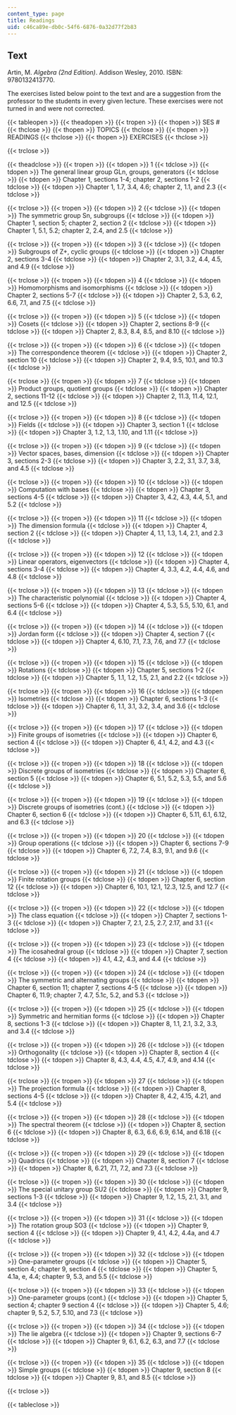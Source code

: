 ```yaml
---
content_type: page
title: Readings
uid: c46ca89e-db0c-54f6-6876-0a32d77f2b83
---
```


Text
----

Artin, M. _Algebra (2nd Edition)_. Addison Wesley, 2010. ISBN: 9780132413770.

The exercises listed below point to the text and are a suggestion from the professor to the students in every given lecture. These exercises were not turned in and were not corrected.

{{< tableopen >}}
{{< theadopen >}}
{{< tropen >}}
{{< thopen >}}
SES #
{{< thclose >}}
{{< thopen >}}
TOPICS
{{< thclose >}}
{{< thopen >}}
READINGS
{{< thclose >}}
{{< thopen >}}
EXERCISES
{{< thclose >}}

{{< trclose >}}

{{< theadclose >}}
{{< tropen >}}
{{< tdopen >}}
1
{{< tdclose >}}
{{< tdopen >}}
The general linear group GLn, groups, generators
{{< tdclose >}}
{{< tdopen >}}
Chapter 1, sections 1-4; chapter 2, sections 1-2
{{< tdclose >}}
{{< tdopen >}}
Chapter 1, 1.7, 3.4, 4.6; chapter 2, 1.1, and 2.3
{{< tdclose >}}

{{< trclose >}}
{{< tropen >}}
{{< tdopen >}}
2
{{< tdclose >}}
{{< tdopen >}}
The symmetric group Sn, subgroups
{{< tdclose >}}
{{< tdopen >}}
Chapter 1, section 5; chapter 2, section 2
{{< tdclose >}}
{{< tdopen >}}
Chapter 1, 5.1, 5.2; chapter 2, 2.4, and 2.5
{{< tdclose >}}

{{< trclose >}}
{{< tropen >}}
{{< tdopen >}}
3
{{< tdclose >}}
{{< tdopen >}}
Subgroups of Z+, cyclic groups
{{< tdclose >}}
{{< tdopen >}}
Chapter 2, sections 3-4
{{< tdclose >}}
{{< tdopen >}}
Chapter 2, 3.1, 3.2, 4.4, 4.5, and 4.9
{{< tdclose >}}

{{< trclose >}}
{{< tropen >}}
{{< tdopen >}}
4
{{< tdclose >}}
{{< tdopen >}}
Homomorphisms and isomorphisms
{{< tdclose >}}
{{< tdopen >}}
Chapter 2, sections 5-7
{{< tdclose >}}
{{< tdopen >}}
Chapter 2, 5.3, 6.2, 6.6, 7.1, and 7.5
{{< tdclose >}}

{{< trclose >}}
{{< tropen >}}
{{< tdopen >}}
5
{{< tdclose >}}
{{< tdopen >}}
Cosets
{{< tdclose >}}
{{< tdopen >}}
Chapter 2, sections 8-9
{{< tdclose >}}
{{< tdopen >}}
Chapter 2, 8.3, 8.4, 8.5, and 8.10
{{< tdclose >}}

{{< trclose >}}
{{< tropen >}}
{{< tdopen >}}
6
{{< tdclose >}}
{{< tdopen >}}
The correspondence theorem
{{< tdclose >}}
{{< tdopen >}}
Chapter 2, section 10
{{< tdclose >}}
{{< tdopen >}}
Chapter 2, 9.4, 9.5, 10.1, and 10.3
{{< tdclose >}}

{{< trclose >}}
{{< tropen >}}
{{< tdopen >}}
7
{{< tdclose >}}
{{< tdopen >}}
Product groups, quotient groups
{{< tdclose >}}
{{< tdopen >}}
Chapter 2, sections 11-12
{{< tdclose >}}
{{< tdopen >}}
Chapter 2, 11.3, 11.4, 12.1, and 12.5
{{< tdclose >}}

{{< trclose >}}
{{< tropen >}}
{{< tdopen >}}
8
{{< tdclose >}}
{{< tdopen >}}
Fields
{{< tdclose >}}
{{< tdopen >}}
Chapter 3, section 1
{{< tdclose >}}
{{< tdopen >}}
Chapter 3, 1.2, 1.3, 1.10, and 1.11
{{< tdclose >}}

{{< trclose >}}
{{< tropen >}}
{{< tdopen >}}
9
{{< tdclose >}}
{{< tdopen >}}
Vector spaces, bases, dimension
{{< tdclose >}}
{{< tdopen >}}
Chapter 3, sections 2-3
{{< tdclose >}}
{{< tdopen >}}
Chapter 3, 2.2, 3.1, 3.7, 3.8, and 4.5
{{< tdclose >}}

{{< trclose >}}
{{< tropen >}}
{{< tdopen >}}
10
{{< tdclose >}}
{{< tdopen >}}
Computation with bases
{{< tdclose >}}
{{< tdopen >}}
Chapter 3, sections 4-5
{{< tdclose >}}
{{< tdopen >}}
Chapter 3, 4.2, 4.3, 4.4, 5.1, and 5.2
{{< tdclose >}}

{{< trclose >}}
{{< tropen >}}
{{< tdopen >}}
11
{{< tdclose >}}
{{< tdopen >}}
The dimension formula
{{< tdclose >}}
{{< tdopen >}}
Chapter 4, section 2
{{< tdclose >}}
{{< tdopen >}}
Chapter 4, 1.1, 1.3, 1.4, 2.1, and 2.3
{{< tdclose >}}

{{< trclose >}}
{{< tropen >}}
{{< tdopen >}}
12
{{< tdclose >}}
{{< tdopen >}}
Linear operators, eigenvectors
{{< tdclose >}}
{{< tdopen >}}
Chapter 4, sections 3-4
{{< tdclose >}}
{{< tdopen >}}
Chapter 4, 3.3, 4.2, 4.4, 4.6, and 4.8
{{< tdclose >}}

{{< trclose >}}
{{< tropen >}}
{{< tdopen >}}
13
{{< tdclose >}}
{{< tdopen >}}
The characteristic polynomial
{{< tdclose >}}
{{< tdopen >}}
Chapter 4, sections 5-6
{{< tdclose >}}
{{< tdopen >}}
Chapter 4, 5.3, 5.5, 5.10, 6.1, and 6.4
{{< tdclose >}}

{{< trclose >}}
{{< tropen >}}
{{< tdopen >}}
14
{{< tdclose >}}
{{< tdopen >}}
Jordan form
{{< tdclose >}}
{{< tdopen >}}
Chapter 4, section 7
{{< tdclose >}}
{{< tdopen >}}
Chapter 4, 6.10, 7.1, 7.3, 7.6, and 7.7
{{< tdclose >}}

{{< trclose >}}
{{< tropen >}}
{{< tdopen >}}
15
{{< tdclose >}}
{{< tdopen >}}
Rotations
{{< tdclose >}}
{{< tdopen >}}
Chapter 5, sections 1-2
{{< tdclose >}}
{{< tdopen >}}
Chapter 5, 1.1, 1.2, 1.5, 2.1, and 2.2
{{< tdclose >}}

{{< trclose >}}
{{< tropen >}}
{{< tdopen >}}
16
{{< tdclose >}}
{{< tdopen >}}
Isometries
{{< tdclose >}}
{{< tdopen >}}
Chapter 6, sections 1-3
{{< tdclose >}}
{{< tdopen >}}
Chapter 6, 1.1, 3.1, 3.2, 3.4, and 3.6
{{< tdclose >}}

{{< trclose >}}
{{< tropen >}}
{{< tdopen >}}
17
{{< tdclose >}}
{{< tdopen >}}
Finite groups of isometries
{{< tdclose >}}
{{< tdopen >}}
Chapter 6, section 4
{{< tdclose >}}
{{< tdopen >}}
Chapter 6, 4.1, 4.2, and 4.3
{{< tdclose >}}

{{< trclose >}}
{{< tropen >}}
{{< tdopen >}}
18
{{< tdclose >}}
{{< tdopen >}}
Discrete groups of isometries
{{< tdclose >}}
{{< tdopen >}}
Chapter 6, section 5
{{< tdclose >}}
{{< tdopen >}}
Chapter 6, 5.1, 5.2, 5.3, 5.5, and 5.6
{{< tdclose >}}

{{< trclose >}}
{{< tropen >}}
{{< tdopen >}}
19
{{< tdclose >}}
{{< tdopen >}}
Discrete groups of isometries (cont.)
{{< tdclose >}}
{{< tdopen >}}
Chapter 6, section 6
{{< tdclose >}}
{{< tdopen >}}
Chapter 6, 5.11, 6.1, 6.12, and 6.3
{{< tdclose >}}

{{< trclose >}}
{{< tropen >}}
{{< tdopen >}}
20
{{< tdclose >}}
{{< tdopen >}}
Group operations
{{< tdclose >}}
{{< tdopen >}}
Chapter 6, sections 7-9
{{< tdclose >}}
{{< tdopen >}}
Chapter 6, 7.2, 7.4, 8.3, 9.1, and 9.6
{{< tdclose >}}

{{< trclose >}}
{{< tropen >}}
{{< tdopen >}}
21
{{< tdclose >}}
{{< tdopen >}}
Finite rotation groups
{{< tdclose >}}
{{< tdopen >}}
Chapter 6, section 12
{{< tdclose >}}
{{< tdopen >}}
Chapter 6, 10.1, 12.1, 12.3, 12.5, and 12.7
{{< tdclose >}}

{{< trclose >}}
{{< tropen >}}
{{< tdopen >}}
22
{{< tdclose >}}
{{< tdopen >}}
The class equation
{{< tdclose >}}
{{< tdopen >}}
Chapter 7, sections 1-3
{{< tdclose >}}
{{< tdopen >}}
Chapter 7, 2.1, 2.5, 2.7, 2.17, and 3.1
{{< tdclose >}}

{{< trclose >}}
{{< tropen >}}
{{< tdopen >}}
23
{{< tdclose >}}
{{< tdopen >}}
The icosahedral group
{{< tdclose >}}
{{< tdopen >}}
Chapter 7, section 4
{{< tdclose >}}
{{< tdopen >}}
4.1, 4.2, 4.3, and 4.4
{{< tdclose >}}

{{< trclose >}}
{{< tropen >}}
{{< tdopen >}}
24
{{< tdclose >}}
{{< tdopen >}}
The symmetric and alternating groups
{{< tdclose >}}
{{< tdopen >}}
Chapter 6, section 11; chapter 7, sections 4-5
{{< tdclose >}}
{{< tdopen >}}
Chapter 6, 11.9; chapter 7, 4.7, 5.1c, 5.2, and 5.3
{{< tdclose >}}

{{< trclose >}}
{{< tropen >}}
{{< tdopen >}}
25
{{< tdclose >}}
{{< tdopen >}}
Symmetric and hermitian forms
{{< tdclose >}}
{{< tdopen >}}
Chapter 8, sections 1-3
{{< tdclose >}}
{{< tdopen >}}
Chapter 8, 1.1, 2.1, 3.2, 3.3, and 3.4
{{< tdclose >}}

{{< trclose >}}
{{< tropen >}}
{{< tdopen >}}
26
{{< tdclose >}}
{{< tdopen >}}
Orthogonality
{{< tdclose >}}
{{< tdopen >}}
Chapter 8, section 4
{{< tdclose >}}
{{< tdopen >}}
Chapter 8, 4.3, 4.4, 4.5, 4.7, 4.9, and 4.14
{{< tdclose >}}

{{< trclose >}}
{{< tropen >}}
{{< tdopen >}}
27
{{< tdclose >}}
{{< tdopen >}}
The projection formula
{{< tdclose >}}
{{< tdopen >}}
Chapter 8, sections 4-5
{{< tdclose >}}
{{< tdopen >}}
Chapter 8, 4.2, 4.15, 4.21, and 5.4
{{< tdclose >}}

{{< trclose >}}
{{< tropen >}}
{{< tdopen >}}
28
{{< tdclose >}}
{{< tdopen >}}
The spectral theorem
{{< tdclose >}}
{{< tdopen >}}
Chapter 8, section 6
{{< tdclose >}}
{{< tdopen >}}
Chapter 8, 6.3, 6.6, 6.9, 6.14, and 6.18
{{< tdclose >}}

{{< trclose >}}
{{< tropen >}}
{{< tdopen >}}
29
{{< tdclose >}}
{{< tdopen >}}
Quadrics
{{< tdclose >}}
{{< tdopen >}}
Chapter 8, section 7
{{< tdclose >}}
{{< tdopen >}}
Chapter 8, 6.21, 7.1, 7.2, and 7.3
{{< tdclose >}}

{{< trclose >}}
{{< tropen >}}
{{< tdopen >}}
30
{{< tdclose >}}
{{< tdopen >}}
The special unitary group SU2
{{< tdclose >}}
{{< tdopen >}}
Chapter 9, sections 1-3
{{< tdclose >}}
{{< tdopen >}}
Chapter 9, 1.2, 1.5, 2.1, 3.1, and 3.4
{{< tdclose >}}

{{< trclose >}}
{{< tropen >}}
{{< tdopen >}}
31
{{< tdclose >}}
{{< tdopen >}}
The rotation group SO3
{{< tdclose >}}
{{< tdopen >}}
Chapter 9, section 4
{{< tdclose >}}
{{< tdopen >}}
Chapter 9, 4.1, 4.2, 4.4a, and 4.7
{{< tdclose >}}

{{< trclose >}}
{{< tropen >}}
{{< tdopen >}}
32
{{< tdclose >}}
{{< tdopen >}}
One-parameter groups
{{< tdclose >}}
{{< tdopen >}}
Chapter 5, section 4; chapter 9, section 4
{{< tdclose >}}
{{< tdopen >}}
Chapter 5, 4.1a, e, 4.4; chapter 9, 5.3, and 5.5
{{< tdclose >}}

{{< trclose >}}
{{< tropen >}}
{{< tdopen >}}
33
{{< tdclose >}}
{{< tdopen >}}
One-parameter groups (cont.)
{{< tdclose >}}
{{< tdopen >}}
Chapter 5, section 4; chapter 9 section 4
{{< tdclose >}}
{{< tdopen >}}
Chapter 5, 4.6; chapter 9, 5.2, 5.7, 5.10, and 7.3
{{< tdclose >}}

{{< trclose >}}
{{< tropen >}}
{{< tdopen >}}
34
{{< tdclose >}}
{{< tdopen >}}
The lie algebra
{{< tdclose >}}
{{< tdopen >}}
Chapter 9, sections 6-7
{{< tdclose >}}
{{< tdopen >}}
Chapter 9, 6.1, 6.2, 6.3, and 7.7
{{< tdclose >}}

{{< trclose >}}
{{< tropen >}}
{{< tdopen >}}
35
{{< tdclose >}}
{{< tdopen >}}
Simple groups
{{< tdclose >}}
{{< tdopen >}}
Chapter 9, section 8
{{< tdclose >}}
{{< tdopen >}}
Chapter 9, 8.1, and 8.5
{{< tdclose >}}

{{< trclose >}}

{{< tableclose >}}